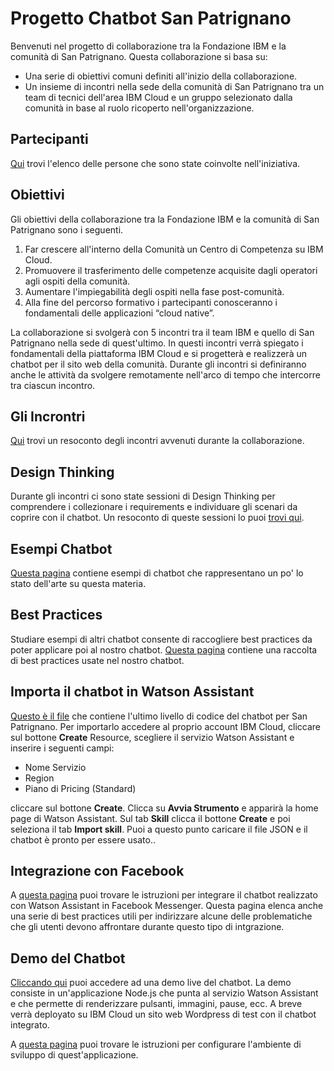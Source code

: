 # Progetto Chatbot San Patrignano

Benvenuti nel progetto di collaborazione tra la Fondazione IBM e la comunità di San Patrignano. Questa collaborazione si basa su:

* Una serie di obiettivi comuni definiti all'inizio della collaborazione.
* Un insieme di incontri nella sede della comunità di San Patrignano tra un team di tecnici dell'area IBM Cloud e un gruppo   selezionato dalla comunità in base al ruolo ricoperto nell'organizzazione.

## Partecipanti

[Qui](doc/Partecipanti.md) trovi l'elenco delle persone che sono state coinvolte nell'iniziativa.

## Obiettivi

Gli obiettivi della collaborazione tra la Fondazione IBM e la comunità di San Patrignano sono i seguenti.

1. Far crescere all'interno della Comunità un Centro di Competenza su IBM Cloud.
2. Promuovere il trasferimento delle competenze acquisite dagli operatori agli ospiti della comunità.
3. Aumentare l'impiegabilità degli ospiti nella fase post-comunità.
4. Alla fine del percorso formativo i partecipanti conosceranno i fondamentali delle applicazioni “cloud native”.

La collaborazione si svolgerà con 5 incontri tra il team IBM e quello di San Patrignano nella sede di quest'ultimo. In questi incontri verrà spiegato i fondamentali della piattaforma IBM Cloud e si progetterà e realizzerà un chatbot per il sito web della comunità. Durante gli incontri si definiranno anche le attività da svolgere remotamente nell'arco di tempo che intercorre tra ciascun incontro.

## Gli Incrontri

[Qui](doc/Incontri.md) trovi un resoconto degli incontri avvenuti durante la collaborazione.

## Design Thinking

Durante gli incontri ci sono state sessioni di Design Thinking per comprendere i collezionare i requirements e individuare gli scenari da coprire con il chatbot. Un resoconto di queste sessioni lo puoi [trovi qui](doc/DesignThinking.md).

## Esempi Chatbot

[Questa pagina](doc/ChatbotExamples.md) contiene esempi di chatbot che rappresentano un po' lo stato dell'arte su questa materia.

## Best Practices

Studiare esempi di altri chatbot consente di raccogliere best practices da poter applicare poi al nostro chatbot. [Questa pagina](doc/BestPractices.md) contiene una raccolta di best practices usate nel nostro chatbot.

## Importa il chatbot in Watson Assistant

[Questo è il file](training/skill-San-Patrignano.json?raw=true) che contiene l'ultimo livello di codice del chatbot per San Patrignano. Per importarlo accedere al proprio account IBM Cloud, cliccare sul bottone **Create** Resource, scegliere il servizio Watson Assistant e inserire i seguenti campi:

* Nome Servizio
* Region
* Piano di Pricing (Standard)

cliccare sul bottone **Create**. Clicca su **Avvia Strumento** e apparirà la home page di Watson Assistant. Sul tab **Skill** clicca il bottone **Create** e poi seleziona il tab **Import skill**. Puoi a questo punto caricare il file JSON e il chatbot è pronto per essere usato..

## Integrazione con Facebook
A [questa pagina](doc/FacebookIntegration.md) puoi trovare le istruzioni per integrare il chatbot realizzato con Watson Assistant in Facebook Messenger.
Questa pagina elenca anche una serie di best practices utili per indirizzare alcune delle problematiche che gli utenti devono affrontare durante questo tipo di
intgrazione.


## Demo del Chatbot

[Cliccando qui](https://sanpatrignano.eu-gb.mybluemix.net/) puoi accedere ad una demo live del chatbot. La demo consiste in un'applicazione Node.js che punta al servizio Watson Assistant e che permette di renderizzare pulsanti, immagini, pause, ecc. A breve verrà deployato su IBM Cloud un sito web Wordpress di test con il chatbot integrato.

A [questa pagina](doc/ConfiguraAmbienteSviluppo.md) puoi trovare le istruzioni per configurare l'ambiente di sviluppo di quest'applicazione.
